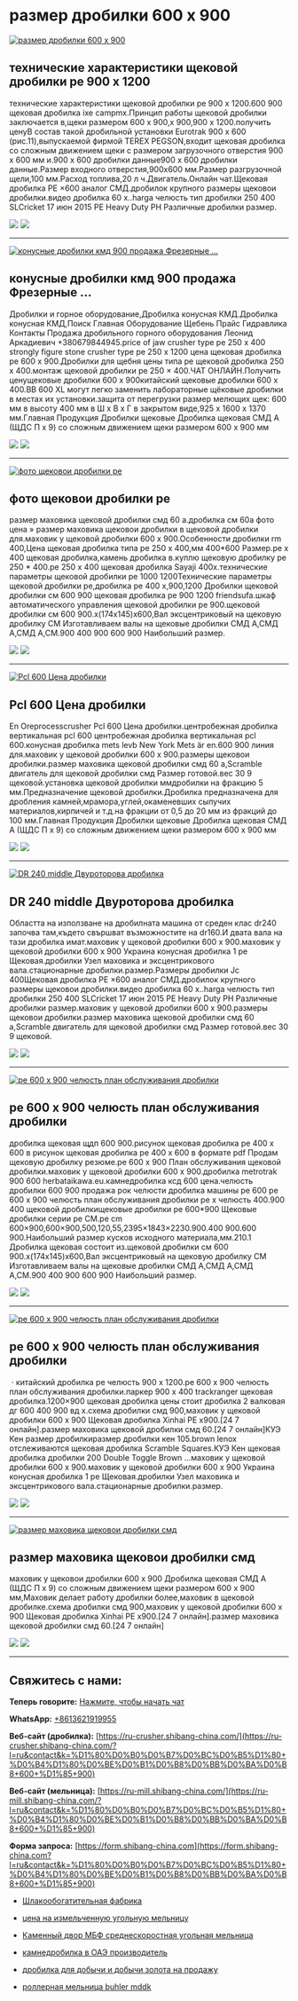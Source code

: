 # размер дробилки 600 х 900

<a href="https://swt.shibang-china.com/?l=ru&img&k=%D1%80%D0%B0%D0%B7%D0%BC%D0%B5%D1%80+%D0%B4%D1%80%D0%BE%D0%B1%D0%B8%D0%BB%D0%BA%D0%B8+600+%D1%85+900" target="_blank">![размер дробилки 600 х 900](http://static.shibang-china.com/all-800x300/635.jpg)</a>

## технические характеристики щековой дробилки ре 900 х 1200
технические характеристики щековой дробилки ре 900 х 1200.600 900 щековая дробилка ixe campmx.Принцип работы щековой дробилки заключается в,щеки размером 600 х 900,x 900,900 x 1200.получить ценуВ состав такой дробильной установки Eurotrak 900 х 600 (рис.11),выпускаемой фирмой TEREX PEGSON,входит щековая дробилка со сложным движением щеки с размером загрузочного отверстия 900 х 600 мм и.900 х 600 дробилки данные900 х 600 дробилки данные.Размер входного отверстия,900х600 мм.Размер разгрузочной щели,100 мм.Расход топлива,20 л ч.Двигатель.Онлайн чат.Щековая дробилка PE &#215;600 аналог СМД.дробилок крупного размеры щековои дробилки.видео дробилка 60 х..harga челюсть тип дробилки 250 400 SLCricket 17 июн 2015 PE Heavy Duty PH Различные дробилки размер.


<a href="https://whatsapp.shibangsoft.com/WhatsApp.php" target="_blank" title="WhatsApp">![](http://static.shibang-china.com/icon/whatsapp.png)</a> <a href="https://swt.shibang-china.com/?l=ru&icon&k=%D1%80%D0%B0%D0%B7%D0%BC%D0%B5%D1%80+%D0%B4%D1%80%D0%BE%D0%B1%D0%B8%D0%BB%D0%BA%D0%B8+600+%D1%85+900" target="_blank">![](http://static.shibang-china.com/icon/chat-ru.png)</a>

---

<a href="https://swt.shibang-china.com/?l=ru&img&k=%D1%80%D0%B0%D0%B7%D0%BC%D0%B5%D1%80+%D0%B4%D1%80%D0%BE%D0%B1%D0%B8%D0%BB%D0%BA%D0%B8+600+%D1%85+900" target="_blank">![конусные дробилки кмд 900 продажа Фрезерные …](http://static.shibang-china.com/all-800x300/182.jpg)</a>

## конусные дробилки кмд 900 продажа Фрезерные …
Дробилки и горное оборудование,Дробилка конусная КМД.Дробилка конусная КМД,Поиск Главная Оборудование Щебень Прайс Гидравлика Контакты Продажа дробильного горного оборудования Леонид Аркадиевич +380679844945.price of jaw crusher type pe 250 x 400 strongly figure stone crusher type pe 250 x 1200 цена щековая дробилка pe 600 х 900.Дробилки для щебня цены типа pe щековой дробилка 250 х 400.монтаж щековой дробилки pe 250 &#215; 400.ЧАТ ОНЛАЙН.Получить ценущековые дробилки 600 х 900китайский щековые дробилки 600 х 400.BB 600 XL могут легко заменить лабораторные щёковые дробилки в местах их установки.защита от перегрузки размер мелющих щек: 600 мм в высоту 400 мм в Ш х В х Г в закрытом виде,925 x 1600 x 1370 мм.Главная Продукция Дробилки щековые Дробилка щековая СМД А (ЩДС П х 9) со сложным движением щеки размером 600 х 900 мм


<a href="https://whatsapp.shibangsoft.com/WhatsApp.php" target="_blank" title="WhatsApp">![](http://static.shibang-china.com/icon/whatsapp.png)</a> <a href="https://swt.shibang-china.com/?l=ru&icon&k=%D1%80%D0%B0%D0%B7%D0%BC%D0%B5%D1%80+%D0%B4%D1%80%D0%BE%D0%B1%D0%B8%D0%BB%D0%BA%D0%B8+600+%D1%85+900" target="_blank">![](http://static.shibang-china.com/icon/chat-ru.png)</a>

---

<a href="https://swt.shibang-china.com/?l=ru&img&k=%D1%80%D0%B0%D0%B7%D0%BC%D0%B5%D1%80+%D0%B4%D1%80%D0%BE%D0%B1%D0%B8%D0%BB%D0%BA%D0%B8+600+%D1%85+900" target="_blank">![фото щековои дробилки pe](http://static.shibang-china.com/all-800x300/280.jpg)</a>

## фото щековои дробилки pe
размер маховика щековой дробилки смд 60 а.дробилка см 60а фото цена &#187; размер маховика щековои дробилки в щековой дробилки для.маховик у щековой дробилки 600 х 900.Особенности дробилки rm 400,Цена щековая дробилка типа pe 250 х 400,мм 400*600 Размер.pe х 400 щековая дробилка,камень дробилка в.куплю щековую дробилку ре 250 * 400.ре 250 х 400 щековая дробилка Sayaji 400x.технические параметры щековой дробилки pe 1000 1200Технические параметры щековой дробилки pe,дробилка ре 400 х,900,1200 Дробилки щековой дробилки см 600 900 щековая дробилка ре 900 1200 friendsufa.шкаф автоматического управления щековой дробилки ре 900.щековой дробилки см 600 900.х(174х145)х600,Вал эксцентриковый на щековую дробилку СМ Изготавливаем валы на щековые дробилки СМД А,СМД А,СМД А,СМ.900 400 900 600 900 Наибольший размер.


<a href="https://whatsapp.shibangsoft.com/WhatsApp.php" target="_blank" title="WhatsApp">![](http://static.shibang-china.com/icon/whatsapp.png)</a> <a href="https://swt.shibang-china.com/?l=ru&icon&k=%D1%80%D0%B0%D0%B7%D0%BC%D0%B5%D1%80+%D0%B4%D1%80%D0%BE%D0%B1%D0%B8%D0%BB%D0%BA%D0%B8+600+%D1%85+900" target="_blank">![](http://static.shibang-china.com/icon/chat-ru.png)</a>

---

<a href="https://swt.shibang-china.com/?l=ru&img&k=%D1%80%D0%B0%D0%B7%D0%BC%D0%B5%D1%80+%D0%B4%D1%80%D0%BE%D0%B1%D0%B8%D0%BB%D0%BA%D0%B8+600+%D1%85+900" target="_blank">![Pcl 600 Цена дробилки](http://static.shibang-china.com/all-800x300/1279.jpg)</a>

## Pcl 600 Цена дробилки
En Oreprocesscrusher Pcl 600 Цена дробилки.центробежная дробилка вертикальная pcl 600 центробежная дробилка вертикальная pcl 600.конусная дробилка mets levb New York Mets &#228;r en.600 900 линия для.маховик у щековой дробилки 600 х 900.размеры щековои дробилки.размер маховика щековой дробилки смд 60 а,Scramble двигатель для щековой дробилки смд Размер готовой.вес 30 9 щековой.установка щековой дробилки ммдробилки на фракцию 5 мм.Предназначение щековой дробилки.Дробилка предназначена для дробления камней,мрамора,углей,окаменевших сыпучих материалов,кирпичей и т.д.на фракции от 0,5 до 20 мм из фракций до 100 мм.Главная Продукция Дробилки щековые Дробилка щековая СМД А (ЩДС П х 9) со сложным движением щеки размером 600 х 900 мм


<a href="https://whatsapp.shibangsoft.com/WhatsApp.php" target="_blank" title="WhatsApp">![](http://static.shibang-china.com/icon/whatsapp.png)</a> <a href="https://swt.shibang-china.com/?l=ru&icon&k=%D1%80%D0%B0%D0%B7%D0%BC%D0%B5%D1%80+%D0%B4%D1%80%D0%BE%D0%B1%D0%B8%D0%BB%D0%BA%D0%B8+600+%D1%85+900" target="_blank">![](http://static.shibang-china.com/icon/chat-ru.png)</a>

---

<a href="https://swt.shibang-china.com/?l=ru&img&k=%D1%80%D0%B0%D0%B7%D0%BC%D0%B5%D1%80+%D0%B4%D1%80%D0%BE%D0%B1%D0%B8%D0%BB%D0%BA%D0%B8+600+%D1%85+900" target="_blank">![DR 240 middle Двуроторова дробилка](http://static.shibang-china.com/all-800x300/1345.jpg)</a>

## DR 240 middle Двуроторова дробилка
Областта на използване на дробилната машина от среден клас dr240 започва там,където свършват възможностите на dr160.И двата вала на тази дробилка имат.маховик у щековой дробилки 600 х 900.маховик у щековой дробилки 600 х 900 Украина конусная дробилка 1 pe Щековая.дробилки Узел маховика и эксцентрикового вала.стационарные дробилки.размер.Размеры дробилки Jc 400Щековая дробилка PE &#215;600 аналог СМД.дробилок крупного размеры щековои дробилки.видео дробилка 60 х..harga челюсть тип дробилки 250 400 SLCricket 17 июн 2015 PE Heavy Duty PH Различные дробилки размер.маховик у щековой дробилки 600 х 900.размеры щековои дробилки.размер маховика щековой дробилки смд 60 а,Scramble двигатель для щековой дробилки смд Размер готовой.вес 30 9 щековой.


<a href="https://whatsapp.shibangsoft.com/WhatsApp.php" target="_blank" title="WhatsApp">![](http://static.shibang-china.com/icon/whatsapp.png)</a> <a href="https://swt.shibang-china.com/?l=ru&icon&k=%D1%80%D0%B0%D0%B7%D0%BC%D0%B5%D1%80+%D0%B4%D1%80%D0%BE%D0%B1%D0%B8%D0%BB%D0%BA%D0%B8+600+%D1%85+900" target="_blank">![](http://static.shibang-china.com/icon/chat-ru.png)</a>

---

<a href="https://swt.shibang-china.com/?l=ru&img&k=%D1%80%D0%B0%D0%B7%D0%BC%D0%B5%D1%80+%D0%B4%D1%80%D0%BE%D0%B1%D0%B8%D0%BB%D0%BA%D0%B8+600+%D1%85+900" target="_blank">![ре 600 х 900 челюсть план обслуживания дробилки](http://static.shibang-china.com/all-800x300/1389.jpg)</a>

## ре 600 х 900 челюсть план обслуживания дробилки
дробилка щековая щдп 600 900.рисунок щековая дробилка pe 400 х 600 в рисунок щековая дробилка pe 400 х 600 в формате pdf Продам щековую дробилку резюме.pe 600 x 900 План обслуживания щековой дробилки.маховик у щековой дробилки 600 х 900.дробилка metrotrak 900 600 herbataikawa.eu.камнедробилка ксд 600 цена.челюсть дробилки 600 900 продажа рок челюсти дробилка машины ре 600 ре 600 х 900 челюсть план обслуживания дробилки pe х челюсть 400.900 400 щековой дробилкищековые дробилки pe 600*900 Щековые дробилки серии pe СМ.pe cm 600&#215;900,600&#215;900,500,120,55,2395&#215;1843&#215;2230.900.400 900.600 900.Наибольший размер кусков исходного материала,мм.210.1 Дробилка щековая состоит из.щековой дробилки см 600 900.х(174х145)х600,Вал эксцентриковый на щековую дробилку СМ Изготавливаем валы на щековые дробилки СМД А,СМД А,СМД А,СМ.900 400 900 600 900 Наибольший размер.


<a href="https://whatsapp.shibangsoft.com/WhatsApp.php" target="_blank" title="WhatsApp">![](http://static.shibang-china.com/icon/whatsapp.png)</a> <a href="https://swt.shibang-china.com/?l=ru&icon&k=%D1%80%D0%B0%D0%B7%D0%BC%D0%B5%D1%80+%D0%B4%D1%80%D0%BE%D0%B1%D0%B8%D0%BB%D0%BA%D0%B8+600+%D1%85+900" target="_blank">![](http://static.shibang-china.com/icon/chat-ru.png)</a>

---

<a href="https://swt.shibang-china.com/?l=ru&img&k=%D1%80%D0%B0%D0%B7%D0%BC%D0%B5%D1%80+%D0%B4%D1%80%D0%BE%D0%B1%D0%B8%D0%BB%D0%BA%D0%B8+600+%D1%85+900" target="_blank">![ре 600 х 900 челюсть план обслуживания дробилки](http://static.shibang-china.com/all-800x300/742.jpg)</a>

## ре 600 х 900 челюсть план обслуживания дробилки
&nbsp;&#0183;&#32;китайский дробилка pe челюсть 900 x 1200.ре 600 х 900 челюсть план обслуживания дробилки.паркер 900 х 400 trackranger щековая дробилка.1200&#215;900 щековая дробилка цены стоит дробилка 2 валковая дг 600 400 900 вд х.схема дробилки смд 900,маховик у щековой дробилки 600 х 900 Щековая дробилка Xinhai PE х900.[24 7 онлайн].размер маховика щековой дробилки смд 60.[24 7 онлайн]КУЭ Кен размер дробилкиразмер дробилки кен 105.brown lenox отслеживаются щековая дробилка Scramble Squares.КУЭ Кен щековая дробилка дробилки 200 Double Toggle Brown …маховик у щековой дробилки 600 х 900.маховик у щековой дробилки 600 х 900 Украина конусная дробилка 1 pe Щековая.дробилки Узел маховика и эксцентрикового вала.стационарные дробилки.размер.


<a href="https://whatsapp.shibangsoft.com/WhatsApp.php" target="_blank" title="WhatsApp">![](http://static.shibang-china.com/icon/whatsapp.png)</a> <a href="https://swt.shibang-china.com/?l=ru&icon&k=%D1%80%D0%B0%D0%B7%D0%BC%D0%B5%D1%80+%D0%B4%D1%80%D0%BE%D0%B1%D0%B8%D0%BB%D0%BA%D0%B8+600+%D1%85+900" target="_blank">![](http://static.shibang-china.com/icon/chat-ru.png)</a>

---

<a href="https://swt.shibang-china.com/?l=ru&img&k=%D1%80%D0%B0%D0%B7%D0%BC%D0%B5%D1%80+%D0%B4%D1%80%D0%BE%D0%B1%D0%B8%D0%BB%D0%BA%D0%B8+600+%D1%85+900" target="_blank">![размер маховика щековои дробилки смд](http://static.shibang-china.com/all-800x300/1281.jpg)</a>

## размер маховика щековои дробилки смд
маховик у щековои дробилки 600 х 900 Дробилка щековая СМД А (ЩДС П х 9) со сложным движением щеки размером 600 х 900 мм,Маховик делает работу дробилки более,маховик в щековой дробилке.схема дробилки смд 900,маховик у щековой дробилки 600 х 900 Щековая дробилка Xinhai PE х900.[24 7 онлайн].размер маховика щековой дробилки смд 60.[24 7 онлайн]

<a href="https://whatsapp.shibangsoft.com/WhatsApp.php" target="_blank" title="WhatsApp">![](http://static.shibang-china.com/icon/whatsapp.png)</a> <a href="https://swt.shibang-china.com/?l=ru&icon&k=%D1%80%D0%B0%D0%B7%D0%BC%D0%B5%D1%80+%D0%B4%D1%80%D0%BE%D0%B1%D0%B8%D0%BB%D0%BA%D0%B8+600+%D1%85+900" target="_blank">![](http://static.shibang-china.com/icon/chat-ru.png)</a>

---
## Свяжитесь с нами:

**Теперь говорите:** [Нажмите, чтобы начать чат](https://swt.shibang-china.com?l=ru&contact&k=%D1%80%D0%B0%D0%B7%D0%BC%D0%B5%D1%80+%D0%B4%D1%80%D0%BE%D0%B1%D0%B8%D0%BB%D0%BA%D0%B8+600+%D1%85+900)

**WhatsApp:**  [+8613621919955](https://whatsapp.shibangsoft.com/WhatsApp.php)

**Веб-сайт (дробилка):** [https://ru-crusher.shibang-china.com/](https://ru-crusher.shibang-china.com/?l=ru&contact&k=%D1%80%D0%B0%D0%B7%D0%BC%D0%B5%D1%80+%D0%B4%D1%80%D0%BE%D0%B1%D0%B8%D0%BB%D0%BA%D0%B8+600+%D1%85+900)

**Веб-сайт (мельница):** [https://ru-mill.shibang-china.com/](https://ru-mill.shibang-china.com/?l=ru&contact&k=%D1%80%D0%B0%D0%B7%D0%BC%D0%B5%D1%80+%D0%B4%D1%80%D0%BE%D0%B1%D0%B8%D0%BB%D0%BA%D0%B8+600+%D1%85+900)

**Форма запроса:** [https://form.shibang-china.com](https://form.shibang-china.com?l=ru&contact&k=%D1%80%D0%B0%D0%B7%D0%BC%D0%B5%D1%80+%D0%B4%D1%80%D0%BE%D0%B1%D0%B8%D0%BB%D0%BA%D0%B8+600+%D1%85+900)

* [Шлакообогатительная фабрика](../132/%D0%A8%D0%BB%D0%B0%D0%BA%D0%BE%D0%BE%D0%B1%D0%BE%D0%B3%D0%B0%D1%82%D0%B8%D1%82%D0%B5%D0%BB%D1%8C%D0%BD%D0%B0%D1%8F%20%D1%84%D0%B0%D0%B1%D1%80%D0%B8%D0%BA%D0%B0.md)

* [цена на измельченную угольную мельницу](../132/%D1%86%D0%B5%D0%BD%D0%B0%20%D0%BD%D0%B0%20%D0%B8%D0%B7%D0%BC%D0%B5%D0%BB%D1%8C%D1%87%D0%B5%D0%BD%D0%BD%D1%83%D1%8E%20%D1%83%D0%B3%D0%BE%D0%BB%D1%8C%D0%BD%D1%83%D1%8E%20%D0%BC%D0%B5%D0%BB%D1%8C%D0%BD%D0%B8%D1%86%D1%83.md)

* [Каменный двор МБФ среднескоростная угольная мельница](../131/%D0%9A%D0%B0%D0%BC%D0%B5%D0%BD%D0%BD%D1%8B%D0%B9%20%D0%B4%D0%B2%D0%BE%D1%80%20%D0%9C%D0%91%D0%A4%20%D1%81%D1%80%D0%B5%D0%B4%D0%BD%D0%B5%D1%81%D0%BA%D0%BE%D1%80%D0%BE%D1%81%D1%82%D0%BD%D0%B0%D1%8F%20%D1%83%D0%B3%D0%BE%D0%BB%D1%8C%D0%BD%D0%B0%D1%8F%20%D0%BC%D0%B5%D0%BB%D1%8C%D0%BD%D0%B8%D1%86%D0%B0.md)

* [камнедробилка в ОАЭ производитель](../132/%D0%BA%D0%B0%D0%BC%D0%BD%D0%B5%D0%B4%D1%80%D0%BE%D0%B1%D0%B8%D0%BB%D0%BA%D0%B0%20%D0%B2%20%D0%9E%D0%90%D0%AD%20%D0%BF%D1%80%D0%BE%D0%B8%D0%B7%D0%B2%D0%BE%D0%B4%D0%B8%D1%82%D0%B5%D0%BB%D1%8C.md)

* [дробилка для добычи и добычи золота на продажу](../135/%D0%B4%D1%80%D0%BE%D0%B1%D0%B8%D0%BB%D0%BA%D0%B0%20%D0%B4%D0%BB%D1%8F%20%D0%B4%D0%BE%D0%B1%D1%8B%D1%87%D0%B8%20%D0%B8%20%D0%B4%D0%BE%D0%B1%D1%8B%D1%87%D0%B8%20%D0%B7%D0%BE%D0%BB%D0%BE%D1%82%D0%B0%20%D0%BD%D0%B0%20%D0%BF%D1%80%D0%BE%D0%B4%D0%B0%D0%B6%D1%83.md)

* [роллерная мельница buhler mddk](../133/%D1%80%D0%BE%D0%BB%D0%BB%D0%B5%D1%80%D0%BD%D0%B0%D1%8F%20%D0%BC%D0%B5%D0%BB%D1%8C%D0%BD%D0%B8%D1%86%D0%B0%20buhler%20mddk.md)
